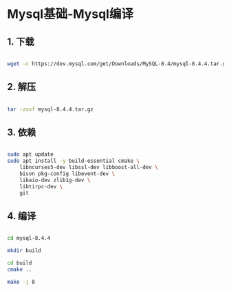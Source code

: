 # Mysql基础-Mysql编译

## 1. 下载

```bash

wget -c https://dev.mysql.com/get/Downloads/MySQL-8.4/mysql-8.4.4.tar.gz
```

## 2. 解压

```bash

tar -zxvf mysql-8.4.4.tar.gz
```

## 3. 依赖

```bash

sudo apt update
sudo apt install -y build-essential cmake \
    libncurses5-dev libssl-dev libboost-all-dev \
    bison pkg-config libevent-dev \
    libaio-dev zlib1g-dev \
    libtirpc-dev \
    git

```

## 4. 编译

```bash

cd mysql-8.4.4

mkdir build

cd build
cmake ..

make -j 8
```